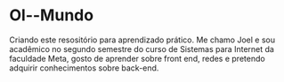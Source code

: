 # Ol--Mundo
Criando este resositório para aprendizado prático.
Me chamo Joel e sou acadêmico no segundo semestre do curso de Sistemas para Internet da faculdade Meta, gosto de aprender sobre front end, redes e pretendo adquirir conhecimentos sobre back-end.
